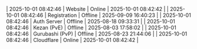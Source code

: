 | 2025-10-01 08:42:46 | Website | Online | 2025-10-01 08:42:42 |
| 2025-10-01 08:42:46 | Registration | Offline | 2025-09-09 16:40:23 |
| 2025-10-01 08:42:46 | Auth Server | Offline | 2025-08-18 09:33:31 |
| 2025-10-01 08:42:46 | Kezan (PvE) | Offline | 2025-08-03 17:58:02 |
| 2025-10-01 08:42:46 | Gurubashi (PvP) | Offline | 2025-08-23 21:44:06 |
| 2025-10-01 08:42:46 | Cloudflare | Online | 2025-10-01 08:42:42 |
